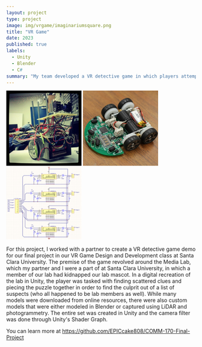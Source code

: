 ```yaml
---
layout: project
type: project
image: img/vrgame/imaginariumsquare.png
title: "VR Game"
date: 2023
published: true
labels:
  - Unity
  - Blender
  - C#
summary: "My team developed a VR detective game in which players attempt to find the culprit based on clues."
---
```


<div class="text-center p-4">
  <img width="200px" src="../img/micromouse/micromouse-robot.png" class="img-thumbnail" >
  <img width="200px" src="../img/micromouse/micromouse-robot-2.jpg" class="img-thumbnail" >
  <img width="200px" src="../img/micromouse/micromouse-circuit.png" class="img-thumbnail" >
</div>

For this project, I worked with a partner to create a VR detective game demo for our final project in our VR Game Design and Development class at Santa Clara University. The premise of the game revolved around the Media Lab, which my partner and I were a part of at Santa Clara University, in which a member of our lab had kidnapped our lab mascot. In a digital recreation of the lab in Unity, the player was tasked with finding scattered clues and piecing the puzzle together in order to find the culprit out of a list of suspects (who all happened to be lab members as well). While many models were downloaded from online resources, there were also custom models that were either modeled in Blender or captured using LiDAR and photogrammetry. The entire set was created in Unity and the camera filter was done through Unity's Shader Graph.

You can learn more at https://github.com/EPICcake808/COMM-170-Final-Project
